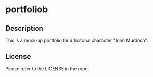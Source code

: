 # portfoliob

## Description

This is a mock-up portfolio for a ficitonal character "John Murdoch". 


## License

Please refer to the LICENSE in the repo.
